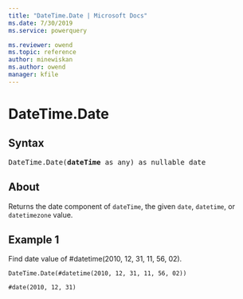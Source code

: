 ```yaml
---
title: "DateTime.Date | Microsoft Docs"
ms.date: 7/30/2019
ms.service: powerquery

ms.reviewer: owend
ms.topic: reference
author: minewiskan
ms.author: owend
manager: kfile
---
```

# DateTime.Date

## Syntax

<pre>
DateTime.Date(<b>dateTime</b> as any) as nullable date 
</pre>
  
## About  
Returns the date component of `dateTime`, the given `date`, `datetime`, or `datetimezone` value.

## Example 1
Find date value of #datetime(2010, 12, 31, 11, 56, 02).

```powerquery-m
DateTime.Date(#datetime(2010, 12, 31, 11, 56, 02))
```

```powerquery-m
#date(2010, 12, 31)
```
